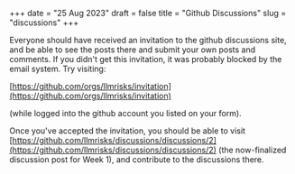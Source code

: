 +++
date = "25 Aug 2023"
draft = false
title = "Github Discussions"
slug = "discussions"
+++

Everyone should have received an invitation to the github discussions
site, and be able to see the posts there and submit your own posts and
comments. If you didn't get this invitation, it was probably blocked
by the email system. Try visiting:

[https://github.com/orgs/llmrisks/invitation](https://github.com/orgs/llmrisks/invitation)

(while logged into the github account you listed on your form).

Once you've accepted the invitation, you should be able to visit
[https://github.com/llmrisks/discussions/discussions/2](https://github.com/llmrisks/discussions/discussions/2)
(the now-finalized discussion post for Week 1), and contribute to the
discussions there.

